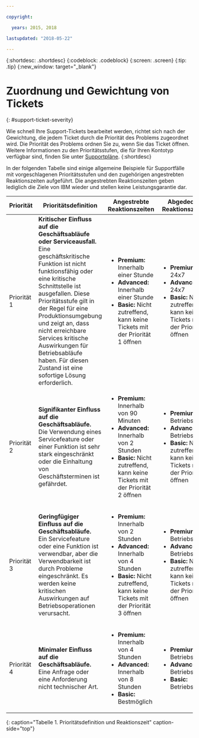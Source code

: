 ```yaml
---

copyright:

  years: 2015, 2018

lastupdated: "2018-05-22"

---
```



{:shortdesc: .shortdesc}
{:codeblock: .codeblock}
{:screen: .screen}
{:tip: .tip}
{:new_window: target="_blank"}


# Zuordnung und Gewichtung von Tickets
{: #support-ticket-severity}

Wie schnell Ihre Support-Tickets bearbeitet werden, richtet sich nach der Gewichtung, die jedem Ticket durch die Priorität des Problems zugeordnet wird. Die Priorität des Problems ordnen Sie zu, wenn Sie das Ticket öffnen. Weitere Informationen zu den Prioritätsstufen, die für Ihren Kontotyp verfügbar sind, finden Sie unter [Supportpläne](/docs/get-support/index.html).
{:shortdesc}

In der folgenden Tabelle sind einige allgemeine Beispiele für Supportfälle mit vorgeschlagenen Prioritätsstufen und den zugehörigen angestrebten Reaktionszeiten aufgeführt. Die angestrebten Reaktionszeiten geben lediglich die Ziele von IBM wieder und stellen keine Leistungsgarantie dar.

Priorität | Prioritätsdefinition | Angestrebte Reaktionszeiten | Abgedeckte Reaktionszeiten
------|-------- | --- | --- |
Priorität 1 | <strong>Kritischer Einfluss auf die Geschäftsabläufe oder Serviceausfall.</strong> <br> Eine geschäftskritische Funktion ist nicht funktionsfähig oder eine kritische Schnittstelle ist ausgefallen. Diese Prioritätsstufe gilt in der Regel für eine Produktionsumgebung und zeigt an, dass nicht erreichbare Services kritische Auswirkungen für Betriebsabläufe haben. Für diesen Zustand ist eine sofortige Lösung erforderlich. | <ul><li><strong>Premium:</strong> Innerhalb einer Stunde</li><li><strong>Advanced:</strong> Innerhalb einer Stunde</li><li><strong>Basic:</strong> Nicht zutreffend, kann keine Tickets mit der Priorität 1 öffnen</li></ul> | <ul><li><strong>Premium:</strong> 24x7</li><li><strong>Advanced:</strong> 24x7</li><li><strong>Basic:</strong> Nicht zutreffend, kann keine Tickets mit der Priorität 1 öffnen</li></ul> 			   
Priorität 2 | <strong>Signifikanter Einfluss auf die Geschäftsabläufe.</strong> <br> Die Verwendung eines Servicefeature oder einer Funktion ist sehr stark eingeschränkt oder die Einhaltung von Geschäftsterminen ist gefährdet. | <ul><li><strong>Premium:</strong> Innerhalb von 90 Minuten </li><li><strong>Advanced:</strong> Innerhalb von 2 Stunden</li><li><strong>Basic:</strong> Nicht zutreffend, kann keine Tickets mit der Priorität 2 öffnen</li></ul> | <ul><li><strong>Premium:</strong> Betriebszeiten </li><li><strong>Advanced:</strong> Betriebszeiten </li><li><strong>Basic:</strong> Nicht zutreffend, kann keine Tickets mit der Priorität 2 öffnen</li></ul>
Priorität 3 | <strong>Geringfügiger Einfluss auf die Geschäftsabläufe.</strong> <br> Ein Servicefeature oder eine Funktion ist verwendbar, aber die Verwendbarkeit ist durch Probleme eingeschränkt. Es werden keine kritischen Auswirkungen auf Betriebsoperationen verursacht. | <ul><li><strong>Premium:</strong> Innerhalb von 2 Stunden</li><li><strong>Advanced:</strong> Innerhalb von 4 Stunden</li><li><strong>Basic:</strong> Nicht zutreffend, kann keine Tickets mit der Priorität 3 öffnen</li></ul> | <ul><li><strong>Premium:</strong> Betriebszeiten </li><li><strong>Advanced:</strong> Betriebszeiten </li><li><strong>Basic:</strong> Nicht zutreffend, kann keine Tickets mit der Priorität 3 öffnen</li></ul>
Priorität 4 | <strong>Minimaler Einfluss auf die Geschäftsabläufe.</strong> <br> Eine Anfrage oder eine Anforderung nicht technischer Art. | <ul><li><strong>Premium:</strong> Innerhalb von 4 Stunden</li><li><strong>Advanced:</strong> Innerhalb von 8 Stunden</li><li><strong>Basic:</strong> Bestmöglich</li></ul> | <ul><li><strong>Premium:</strong> Betriebszeiten </li><li><strong>Advanced:</strong> Betriebszeiten </li><li><strong>Basic:</strong> Betriebszeiten</li></ul>
{: caption="Tabelle 1. Prioritätsdefinition und Reaktionszeit" caption-side="top"}
